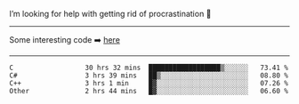 I’m looking for help with getting rid of procrastination 🤔

-----

Some interesting code :arrow_right: [here](https://github.com/zhen8838/playground)

-----

<!--START_SECTION:waka-->

```text
C                  30 hrs 32 mins  ██████████████████▒░░░░░░   73.41 %
C#                 3 hrs 39 mins   ██▒░░░░░░░░░░░░░░░░░░░░░░   08.80 %
C++                3 hrs 1 min     █▓░░░░░░░░░░░░░░░░░░░░░░░   07.26 %
Other              2 hrs 44 mins   █▓░░░░░░░░░░░░░░░░░░░░░░░   06.60 %
```

<!--END_SECTION:waka-->

<!--
**zhen8838/zhen8838** is a ✨ _special_ ✨ repository because its `README.md` (this file) appears on your GitHub profile.

Here are some ideas to get you started:

- 🔭 I’m currently working on ...
- 🌱 I’m currently learning ...
- 👯 I’m looking to collaborate on ...
 ...
- 💬 Ask me about ...
- 📫 How to reach me: ...
- 😄 Pronouns: ...
- ⚡ Fun fact: ...
-->
